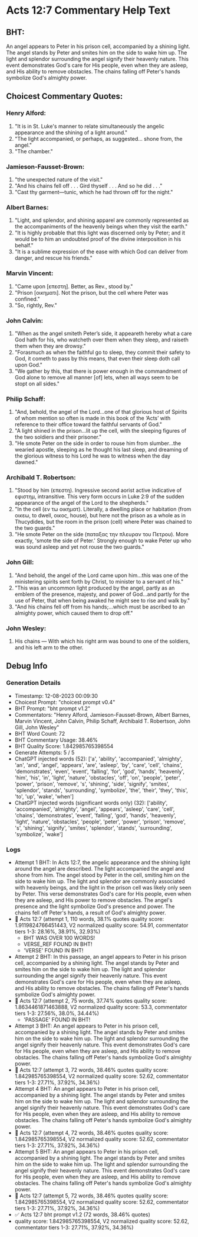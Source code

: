 # Acts 12:7 Commentary Help Text

## BHT:
An angel appears to Peter in his prison cell, accompanied by a shining light. The angel stands by Peter and smites him on the side to wake him up. The light and splendor surrounding the angel signify their heavenly nature. This event demonstrates God's care for His people, even when they are asleep, and His ability to remove obstacles. The chains falling off Peter's hands symbolize God's almighty power.

## Choicest Commentary Quotes:
### Henry Alford:
1. "It is in St. Luke's manner to relate simultaneously the angelic appearance and the shining of a light around."
2. "The light accompanied, or perhaps, as suggested... shone from, the angel."
3. "The chamber."

### Jamieson-Fausset-Brown:
1. "the unexpected nature of the visit."
2. "And his chains fell off . . . Gird thyself . . . And so he did . . ."
3. "Cast thy garment—tunic, which he had thrown off for the night."

### Albert Barnes:
1. "Light, and splendor, and shining apparel are commonly represented as the accompaniments of the heavenly beings when they visit the earth."
2. "It is highly probable that this light was discerned only by Peter; and it would be to him an undoubted proof of the divine interposition in his behalf."
3. "It is a sublime expression of the ease with which God can deliver from danger, and rescue his friends."

### Marvin Vincent:
1. "Came upon [επεστη]. Better, as Rev., stood by."
2. "Prison [οικηματι]. Not the prison, but the cell where Peter was confined."
3. "So, rightly, Rev."

### John Calvin:
1. "When as the angel smiteth Peter’s side, it appeareth hereby what a care God hath for his, who watcheth over them when they sleep, and raiseth them when they are drowsy."
2. "Forasmuch as when the faithful go to sleep, they commit their safety to God, it cometh to pass by this means, that even their sleep doth call upon God."
3. "We gather by this, that there is power enough in the commandment of God alone to remove all manner [of] lets, when all ways seem to be stopt on all sides."

### Philip Schaff:
1. "And, behold, the angel of the Lord...one of that glorious host of Spirits of whom mention so often is made in this book of the ‘Acts’ with reference to their office toward the faithful servants of God."
2. "A light shined in the prison...lit up the cell, with the sleeping figures of the two soldiers and their prisoner."
3. "He smote Peter on the side in order to rouse him from slumber...the wearied apostle, sleeping as he thought his last sleep, and dreaming of the glorious witness to his Lord he was to witness when the day dawned."

### Archibald T. Robertson:
1. "Stood by him (επεστη). Ingressive second aorist active indicative of εφιστημ, intransitive. This very form occurs in Luke 2:9 of the sudden appearance of the angel of the Lord to the shepherds."
2. "In the cell (εν τω οικηματ). Literally, a dwelling place or habitation (from οικεω, to dwell, οικος, house), but here not the prison as a whole as in Thucydides, but the room in the prison (cell) where Peter was chained to the two guards."
3. "He smote Peter on the side (παταξας την πλευραν του Πετρου). More exactly, 'smote the side of Peter.' Strongly enough to wake Peter up who was sound asleep and yet not rouse the two guards."

### John Gill:
1. "And behold, the angel of the Lord came upon him...this was one of the ministering spirits sent forth by Christ, to minister to a servant of his."
2. "This was an uncommon light produced by the angel, partly as an emblem of the presence, majesty, and power of God...and partly for the use of Peter, that when being awaked he might see to rise and walk by."
3. "And his chains fell off from his hands;...which must be ascribed to an almighty power, which caused them to drop off."

### John Wesley:
1. His chains — With which his right arm was bound to one of the soldiers, and his left arm to the other.



## Debug Info
### Generation Details
- Timestamp: 12-08-2023 00:09:30
- Choicest Prompt: "choicest prompt v0.4"
- BHT Prompt: "bht prompt v1.2"
- Commentators: "Henry Alford, Jamieson-Fausset-Brown, Albert Barnes, Marvin Vincent, John Calvin, Philip Schaff, Archibald T. Robertson, John Gill, John Wesley"
- BHT Word Count: 72
- BHT Commentary Usage: 38.46%
- BHT Quality Score: 1.842985765398554
- Generate Attempts: 5 / 5
- ChatGPT injected words (52):
	['a', 'ability', 'accompanied', 'almighty', 'an', 'and', 'angel', 'appears', 'are', 'asleep', 'by', 'care', 'cell', 'chains', 'demonstrates', 'even', 'event', 'falling', 'for', 'god', 'hands', 'heavenly', 'him', 'his', 'in', 'light', 'nature', 'obstacles', 'off', 'on', 'people', 'peter', 'power', 'prison', 'remove', 's', 'shining', 'side', 'signify', 'smites', 'splendor', 'stands', 'surrounding', 'symbolize', 'the', 'their', 'they', 'this', 'to', 'up', 'wake', 'when']
- ChatGPT injected words (significant words only) (32):
	['ability', 'accompanied', 'almighty', 'angel', 'appears', 'asleep', 'care', 'cell', 'chains', 'demonstrates', 'event', 'falling', 'god', 'hands', 'heavenly', 'light', 'nature', 'obstacles', 'people', 'peter', 'power', 'prison', 'remove', 's', 'shining', 'signify', 'smites', 'splendor', 'stands', 'surrounding', 'symbolize', 'wake']

### Logs
- Attempt 1 BHT: In Acts 12:7, the angelic appearance and the shining light around the angel are described. The light accompanied the angel and shone from him. The angel stood by Peter in the cell, smiting him on the side to wake him up. The light and splendor are commonly associated with heavenly beings, and the light in the prison cell was likely only seen by Peter. This verse demonstrates God's care for His people, even when they are asleep, and His power to remove obstacles. The angel's presence and the light symbolize God's presence and power. The chains fell off Peter's hands, a result of God's almighty power.
- 🔄 Acts 12:7 (attempt 1, 110 words, 38.1% quotes quality score: 1.9119824766451443, V2 normalized quality score: 54.91, commentator tiers 1-3: 28.16%, 38.91%, 32.93%) 
	- BHT WAS OVER 100 WORDS! 
	- VERSE_REF FOUND IN BHT! 
	- 'VERSE' FOUND IN BHT!
- Attempt 2 BHT: In this passage, an angel appears to Peter in his prison cell, accompanied by a shining light. The angel stands by Peter and smites him on the side to wake him up. The light and splendor surrounding the angel signify their heavenly nature. This event demonstrates God's care for His people, even when they are asleep, and His ability to remove obstacles. The chains falling off Peter's hands symbolize God's almighty power.
- 🔄 Acts 12:7 (attempt 2, 75 words, 37.74% quotes quality score: 1.8634461871463888, V2 normalized quality score: 53.3, commentator tiers 1-3: 27.56%, 38.0%, 34.44%) 
	- 'PASSAGE' FOUND IN BHT!
- Attempt 3 BHT: An angel appears to Peter in his prison cell, accompanied by a shining light. The angel stands by Peter and smites him on the side to wake him up. The light and splendor surrounding the angel signify their heavenly nature. This event demonstrates God's care for His people, even when they are asleep, and His ability to remove obstacles. The chains falling off Peter's hands symbolize God's almighty power.
- 🔄 Acts 12:7 (attempt 3, 72 words, 38.46% quotes quality score: 1.842985765398554, V2 normalized quality score: 52.62, commentator tiers 1-3: 27.71%, 37.92%, 34.36%)
- Attempt 4 BHT: An angel appears to Peter in his prison cell, accompanied by a shining light. The angel stands by Peter and smites him on the side to wake him up. The light and splendor surrounding the angel signify their heavenly nature. This event demonstrates God's care for His people, even when they are asleep, and His ability to remove obstacles. The chains falling off Peter's hands symbolize God's almighty power.
- 🔄 Acts 12:7 (attempt 4, 72 words, 38.46% quotes quality score: 1.842985765398554, V2 normalized quality score: 52.62, commentator tiers 1-3: 27.71%, 37.92%, 34.36%)
- Attempt 5 BHT: An angel appears to Peter in his prison cell, accompanied by a shining light. The angel stands by Peter and smites him on the side to wake him up. The light and splendor surrounding the angel signify their heavenly nature. This event demonstrates God's care for His people, even when they are asleep, and His ability to remove obstacles. The chains falling off Peter's hands symbolize God's almighty power.
- 🔄 Acts 12:7 (attempt 5, 72 words, 38.46% quotes quality score: 1.842985765398554, V2 normalized quality score: 52.62, commentator tiers 1-3: 27.71%, 37.92%, 34.36%)
- ✅ Acts 12:7 bht prompt v1.2 (72 words, 38.46% quotes)
- quality score: 1.842985765398554, V2 normalized quality score: 52.62, commentator tiers 1-3: 27.71%, 37.92%, 34.36%)